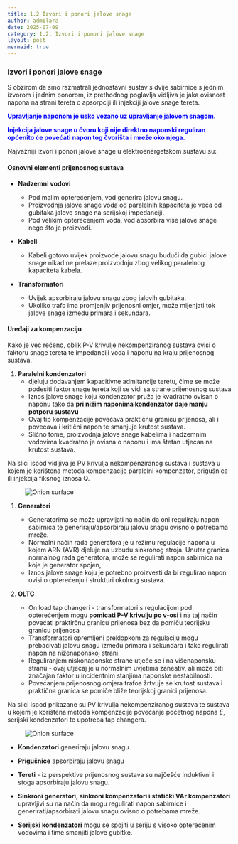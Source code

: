 ```yaml
---
title: 1.2 Izvori i ponori jalove snage
author: admilara
date: 2025-07-09
category: 1.2. Izvori i ponori jalove snage
layout: post
mermaid: true
---
```


### Izvori i ponori jalove snage

S obzirom da smo razmatrali jednostavni sustav s dvije sabirnice s jednim izvorom i jednim ponorom, iz prethodnog
poglavlja vidljiva je jaka ovisnost napona na strani tereta o apsorpciji ili injekciji jalove snage tereta.

<span style="color:blue"><b> Upravljanje naponom je usko vezano uz upravljanje jalovom snagom. </b></span>

<span style="color:blue"><b> Injekcija jalove snage u čvoru koji nije direktno naponski reguliran općenito će povećati napon tog čvorišta i mreže oko njega. </b></span>


Najvažniji izvori i ponori jalove snage u elektroenergetskom sustavu su:

#### Osnovni elementi prijenosnog sustava

- **Nadzemni vodovi** 
    - Pod malim opterećenjem, vod generira jalovu snagu.
    - Proizvodnja jalove snage voda od paralelnih kapaciteta je veća od gubitaka jalove snage na serijskoj impedanciji.
    - Pod velikim opterećenjem voda, vod apsorbira više jalove snage nego što je proizvodi.
    
- **Kabeli**
    - Kabeli gotovo uvijek proizvode jalovu snagu budući da gubici jalove snage nikad ne prelaze proizvodnju zbog velikog
    paralelnog kapaciteta kabela.

- **Transformatori** 
    - Uvijek apsorbiraju jalovu snagu zbog jalovih gubitaka.
    - Ukoliko trafo ima promjenjiv prijenosni omjer, može mijenjati tok jalove snage između primara i sekundara.

#### Uređaji za kompenzaciju

Kako je već rečeno, oblik P-V krivulje nekompenziranog sustava ovisi o faktoru snage
tereta te impedanciji voda i naponu na kraju prijenosnog sustava.

1. **Paralelni kondenzatori**
    - djeluju dodavanjem kapacitivne admitancije teretu, čime se može podesiti faktor
    snage tereta koji se vidi sa strane prijenosnog sustava
    - Iznos jalove snage koju kondenzator pruža je kvadratno ovisan o naponu tako da 
    **pri nižim naponima kondenzator daje manju potporu sustavu**
    - Ovaj tip kompenzacije povećava praktičnu granicu prijenosa, ali i povećava i kritični napon 
    te smanjuje krutost sustava. 
    - Slično tome, proizvodnja jalove snage kabelima i nadzemnim vodovima kvadratno je ovisna o naponu
    i ima štetan utjecan na krutost sustava.

Na slici ispod vidljiva je PV krivulja nekompenziranog sustava i sustava u kojem je korištena 
metoda kompenzacije paralelni kompenzator, prigušnica ili injekcija fiksnog iznosa Q.
    
<figure>
    <img src="{{ site.baseurl }}/assets/gitbook/images/shunts-pv-curves.svg" alt="Onion surface">
</figure>


1. **Generatori**
    - Generatorima se može upravljati na način da oni reguliraju napon sabirnica te generiraju/apsorbiraju
    jalovu snagu ovisno o potrebama mreže.
    - Normalni način rada generatora je u režimu regulacije napona u kojem ARN (AVR) djeluje na uzbudu 
    sinkronog stroja. Unutar granica normalnog rada generatora, može se regulirati napon sabirnica na koje
    je generator spojen, 
    - Iznos jalove snage koju je potrebno proizvesti da bi regulirao napon ovisi o opterećenju i strukturi
    okolnog sustava. 

3. **OLTC**
    - On load tap changeri - transformatori s regulacijom pod opterećenjem mogu **pomicati P-V krivulju po v-osi** 
    i na taj način povećati praktirčnu granicu prijenosa bez da pomiču teorijsku granicu prijenosa
    - Transformatori opremljeni preklopkom za regulaciju mogu prebacivati jalovu snagu između primara i sekundara i 
    tako regulirati napon na niženaponskoj strani. 
    - Reguliranjem niskonaponske strane utječe se i na višenaponsku stranu - ovaj utjecaj je u normalnim 
    uvjetima zaneativ, ali može biti značajan faktor u incidentnim stanjima naponske nestabilnosti. 
    - Povećanjem prijenosnog omjera trafoa žrtvuje se krutost sustava i praktična granica se pomiče bliže teorijskoj granici prijenosa.


Na slici ispod prikazane su PV krivulja nekompenziranog sustava te sustava u kojem je korištena 
metoda kompenzacije povećanje početnog napona $E$, serijski kondenzatori te upotreba tap changera.  
    
<figure>
    <img src="{{ site.baseurl }}/assets/gitbook/images/oltc-pv-curves.svg" alt="Onion surface">
</figure>





- **Kondenzatori** generiraju jalovu snagu

- **Prigušnice** apsorbiraju jalovu snagu

- **Tereti** - iz perspektive prijenosnog sustava su najčešće induktivni i stoga apsorbiraju jalovu snagu.

- **Sinkroni generatori, sinkroni kompenzatori i statički VAr kompenzatori** upravljivi su na način da mogu
regulirati napon sabirnice i generirati/apsorbirati jalovu snagu ovisno o potrebama mreže.

- **Serijski kondenzatori** mogu se spojiti u seriju s visoko opterećenim vodovima i time smanjiti jalove gubitke.

